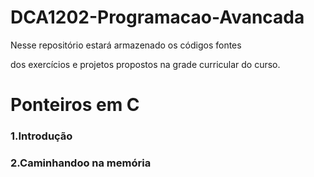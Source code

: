 # DCA1202-Programacao-Avancada

Nesse repositório estará armazenado os códigos fontes 

dos exercícios e projetos propostos na grade curricular do curso.

# Ponteiros em C

### 1.Introdução
### 2.Caminhandoo na memória
